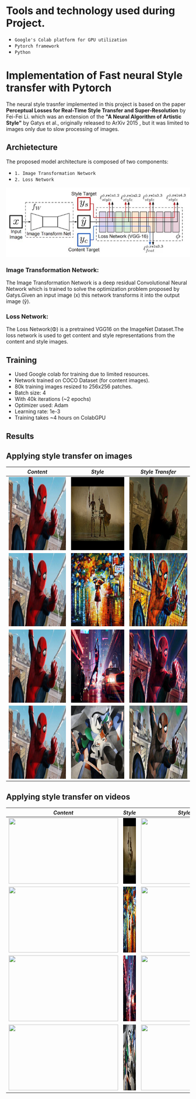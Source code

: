 
# Tools and technology used during Project.
* `Google's Colab platform for GPU utilization`
* `Pytorch framework`
* `Python `
# Implementation of Fast neural Style transfer with Pytorch
The neural style trasnfer implemented in this project is based on the paper <b>Perceptual Losses for Real-Time Style Transfer and Super-Resolution</b> by Fei-Fei Li. which was an extension of the <b>"A Neural Algorithm of Artistic Style"</b> by Gatys et al., originally released to ArXiv 2015 , but it was limited to images only due to slow processing of images. 


## Archietecture
The proposed model architecture is composed of two components:<br>
* `1. Image Transformation Network `
* `2. Loss Network `

<p align="center">
	<img src = 'dataset-for-traning-loss-network(Empty)/fast_style_transfer.jpg' width =800> 
</p>

### Image Transformation Network:

The Image Transformation Network is a deep residual Convolutional Neural Network which is trained to solve the optimization problem proposed by Gatys.Given an input image (x) this network transforms it into the output image (ŷ).


### Loss Network:
The Loss Network(Φ) is a pretrained VGG16 on the ImageNet Dataset.The loss network is used to get content and style representations from the content and style images.

## Training
* Used Google colab for training due to limited resources.
* Network trained on COCO Dataset (for content images).
* 80k training images resized to 256x256 patches.
* Batch size: 4
* With 40k iterations (~2 epochs)
* Optimizer used: Adam
* Learning rate: 1e-3
* Training takes ~4 hours on ColabGPU

## Results
## Applying style transfer on images

*Content* | *Style* | *Style Transfer* 
:---: | :---: | :---: | 
<img src = 'input(content) images/input_image.jpg' width ='300px' height='200px'> | <img src = 'style-images/Mandalorian.png' width ='300px' height='200px'> |  <img src ="output-images/Mandalorian.jpg" width="300px" height='200px'>
<img src = 'input(content) images/input_image.jpg' width ='300px' height='200px'> | <img src = 'style-images/rain-princess.jpg' width ='300px' height='200px'> |  <img src = "output-images/rain-princess.jpg" width="300px" height='200px'>
<img src = 'input(content) images/input_image.jpg' width ='300px' height='200px' > | <img src = 'style-images/spider-verse.jpg' width ='300px' height='200px'> |  <img src ='output-images/spider-verse.jpg' width ="300px" height='200px' >
<img src = 'input(content) images/input_image.jpg' width ='300px' height='200px' > | <img src = 'style-images/udnie.jpg' width ='300px' height='200px'> |  <img src = "output-images/udine.jpg" width="300px" height='200px'>

## Applying style transfer on videos

*Content* | *Style* | *Style Transfer* 
:---: | :---: | :---: | 
<img src = 'Input(content) video/input_video.gif' width ='300px' height='180px'> | <img src = 'style-images/Mandalorian.png' width ='300px' height='180px'> |  <img src ="output-videos/output_videos/Mandalorian.gif" width="300px" height='180px'>
<img src = 'Input(content) video/input_video.gif' width ='300px' height='180px'> | <img src = 'style-images/rain-princess.jpg' width ='300px' height='180px'> |  <img src = "output-videos/output_videos/rain-princess.gif" width="300px" height='180px'>
<img src = 'Input(content) video/input_video.gif' width ='300px' height='180px' > | <img src = 'style-images/spider-verse.jpg' width ='300px' height='180px'> |  <img src ='output-videos/output_videos/spider-verse.gif' width ="300px" height='180px' >
<img src = 'Input(content) video/input_video.gif' width ='300px' height='180px' > | <img src = 'style-images/udnie.jpg' width ='300px' height='180px'> |  <img src = "output-videos/output_videos/udnie.gif" width="300px" height='180px'>
